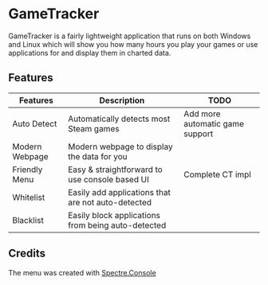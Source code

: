 # GameTracker 
GameTracker is a fairly lightweight application that runs on both Windows and Linux which will show you how many hours you play your games or use applications for and display them in charted data.

## Features 
|Features           | Description                                      |TODO                           |
|-------------------|--------------------------------------------------|-------------------------------|
|Auto Detect        |Automatically detects most Steam games            |Add more automatic game support|
|Modern Webpage     |Modern webpage to display the data for you        |                               |
|Friendly Menu      |Easy & straightforward to use console based UI    |Complete CT impl               |
|Whitelist          |Easily add applications that are not auto-detected|                               |
|Blacklist          |Easily block applications from being auto-detected|                               |
## Credits
The menu was created with [Spectre.Console](https://github.com/spectreconsole/spectre.console)